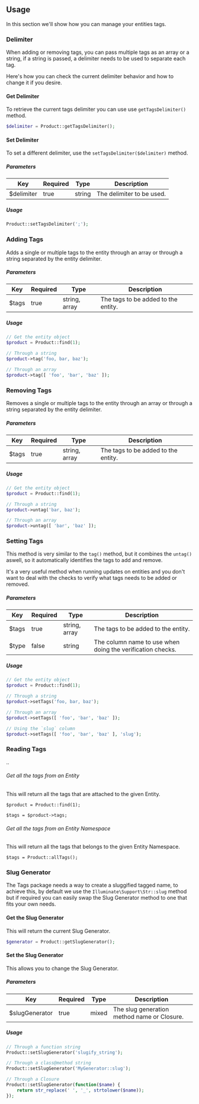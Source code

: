 ## Usage

In this section we'll show how you can manage your entities tags.

### Delimiter

When adding or removing tags, you can pass multiple tags as an array or a string, if a string is passed, a delimiter needs to be used to separate each tag.

Here's how you can check the current delimiter behavior and how to change it if you desire.

#### Get Delimiter

To retrieve the current tags delimiter you can use use `getTagsDelimiter()` method.

```php
$delimiter = Product::getTagsDelimiter();
```

#### Set Delimiter

To set a different delimiter, use the `setTagsDelimiter($delimiter)` method.

##### Parameters

Key        | Required | Type    | Description
---------- | -------- | ------- | ----------------------------------------------
$delimiter | true     | string  | The delimiter to be used.

##### Usage

```php
Product::setTagsDelimiter(';');
```

### Adding Tags

Adds a single or multiple tags to the entity through an array or through a string separated by the entity delimiter.

##### Parameters

Key   | Required | Type          | Description
----- | -------- | ------------- | ---------------------------------------------
$tags | true     | string, array | The tags to be added to the entity.

##### Usage

```php
// Get the entity object
$product = Product::find(1);

// Through a string
$product->tag('foo, bar, baz');

// Through an array
$product->tag([ 'foo', 'bar', 'baz' ]);
```

### Removing Tags

Removes a single or multiple tags to the entity through an array or through a string separated by the entity delimiter.

##### Parameters

Key   | Required | Type          | Description
----- | -------- | ------------- | ---------------------------------------------
$tags | true     | string, array | The tags to be added to the entity.

##### Usage

```php
// Get the entity object
$product = Product::find(1);

// Through a string
$product->untag('bar, baz');

// Through an array
$product->untag([ 'bar', 'baz' ]);
```

### Setting Tags

This method is very similar to the `tag()` method, but it combines the `untag()` aswell, so it automatically identifies the tags to add and remove.

It's a very useful method when running updates on entities and you don't want to deal with the checks to verify what tags needs to be added or removed.

##### Parameters

Key   | Required | Type          | Description
----- | -------- | ------------- | ---------------------------------------------
$tags | true     | string, array | The tags to be added to the entity.
$type | false    | string        | The column name to use when doing the verification checks.

##### Usage

```php
// Get the entity object
$product = Product::find(1);

// Through a string
$product->setTags('foo, bar, baz');

// Through an array
$product->setTags([ 'foo', 'bar', 'baz' ]);

// Using the `slug` column
$product->setTags([ 'foo', 'bar', 'baz' ], 'slug');
```

### Reading Tags

..

###### Get all the tags from an Entity

This will return all the tags that are attached to the given Entity.

```
$product = Product::find(1);

$tags = $product->tags;
```

###### Get all the tags from an Entity Namespace

This will return all the tags that belongs to the given Entity Namespace.

```
$tags = Product::allTags();
```

### Slug Generator

The Tags package needs a way to create a sluggified tagged name, to achieve this, by default we use the `Illuminate\Support\Str::slug` method but if required you can easily swap the Slug Generator method to one that fits your own needs.

#### Get the Slug Generator

This will return the current Slug Generator.

```php
$generator = Product::getSlugGenerator();
```

#### Set the Slug Generator

This allows you to change the Slug Generator.

##### Parameters

Key            | Required | Type  | Description
-------------- | -------- | ----- | --------------------------------------------
$slugGenerator | true     | mixed | The slug generation method name or Closure.

##### Usage

```php
// Through a function string
Product::setSlugGenerator('slugify_string');

// Through a class@method string
Product::setSlugGenerator('MyGenerator::slug');

// Through a Closure
Product::setSlugGenerator(function($name) {
	return str_replace(' ', '_', strtolower($name));
});
```
